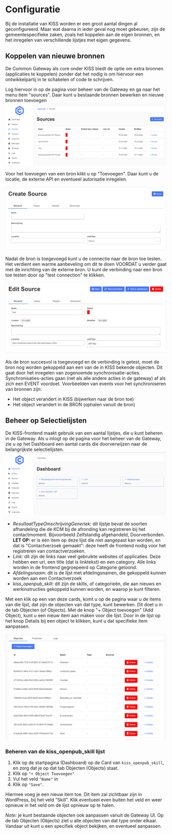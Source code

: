# Configuratie
Bij de installatie van KISS worden er een groot aantal dingen al geconfigureerd. Maar wat daarna in ieder geval nog moet gebeuren, zijn de gemeentespecifieke zaken, zoals het koppelen aan de eigen bronnen, en het inregelen van verschillende lijstjes met eigen gegevens.  

## Koppelen van nieuwe bronnen

De Common Gateway als core onder KISS biedt de optie om extra bronnen (applicaties te koppelen) zonder dat het nodig is om hiervoor een ontwikkelpartij in te schakelen of code te schrijven.

Log hiervoor in op de pagina voor beheer van de Gateway en ga naar het menu item "sources". Daar kunt u bestaande bronnen bewerken en nieuwe bronnen toevoegen
![img_2.png](img_2.png)

Voor het toevoegen van een bron klikt u op "Toevoegen". Daar kunt u de locatie, de externe API en eventueel autorisatie inregelen.

![img_3.png](img_3.png)

Nadat de bron is toegevoegd kunt u de connectie naar de bron toe testen. Het verdient een warme aanbeveling om dit te doen VOORDAT u verder gaat met de inrichting van de externe bron. U kunt de verbinding naar een bron toe testen door op "test connection" te klikken.

![img_4.png](img_4.png)

Als de bron succesvol is toegevoegd en de verbinding is getest, moet de bron nog worden gekoppeld aan een van de in KISS bekende objecten. Dit gaat door het inregelen van zogenoemde synchronisatie-acties. Synchronisaties-acties gaan (net als alle andere acties in de gateway) af als zich een EVENT voordoet. Voorbeelden van events voor het synchroniseren van bronnen zijn:

- Het object verandert in KISS (bijwerken naar de bron toe)
- Het object verandert in de BRON (ophalen vanuit de bron)


## Beheer op Selectielijsten
De KISS-frontend maakt gebruik van een aantal lijstjes, die u kunt beheren in de Gateway. Als u inlogt op de pagina voor het beheer van de Gateway, zie u op het Dashboard een aantal cards die doorverwijzen naar de belangrijkste selectielijsten.
![img.png](img.png)

* _ResultaatTypeOmschrijvingGeneriek_: dit lijstje bevat de soorten afhandeling die de KCM bij de afronding kan registreren bij het contactmoment. Bijvoorbeeld Zelfstandig afgehandeld, Doorverbonden. 
**LET OP:** er is één item op deze lijst die niet aangepast kan worden, en dat is "Contactverzoek gemaakt": deze heeft de frontend nodig voor het registreren van contactverzoeken.
* _Link_: dit zijn de links naar veel gebruikte websites of applicaties. Deze hebben een url, een title (dat is linktekst) en een category. Alle links worden in de frontend gegroepeerd op Categorie getoond. 
* _Afdelingsnaam_: dit is de lijst met afdelingsnamen, die gekoppeld kunnen worden aan een Contactverzoek
* _kiss_openpub_skill_: dit zijn de skills, of categorieën, die aan nieuws en werkinstructies gekoppeld kunnen worden, en waarop je kunt filteren. 



Met een klik op een van deze cards, komt u op de pagina waar u de items van die lijst, dat zijn de objecten van dat type, kunt bewerken. Dit doet u in de tab Objecten (of Objects). Met de knop "+ Object toevoegen" (Add Object), kunt u een nieuw item aan maken voor die lijst. Door in de lijst op het knop Details bij een object te klikken, kunt u dat specifieke item aanpassen.  

![img_1.png](img_1.png)

### Beheren van de kiss_openpub_skill lijst

1. Klik op de startpagina (Dashboard) op de Card van `kiss_openpub_skill`, en zorg dat je op dat tab Objecten (Objects) staat.
2. Klik op `"+ Object Toevoegen"`
3. Vul het veld `"Name"` in
4. Klik op `"Save"`.

Hiermee voeg je een nieuw item toe. Dit item zal zichtbaar zijn in WordPress, bij het veld "Skill". Klik eventueel even buiten het veld en weer opnieuw in het veld om de lijst opnieuw op te halen. 

_Note:_ je kunt bestaande objecten ook aanpassen vanuit de Gateway UI. Op de tab Objecten (Objects) ziet u alle objecten van dat type onder elkaar. Vandaar uit kunt u een specifiek object bekijken, en eventueel aanpassen. 


